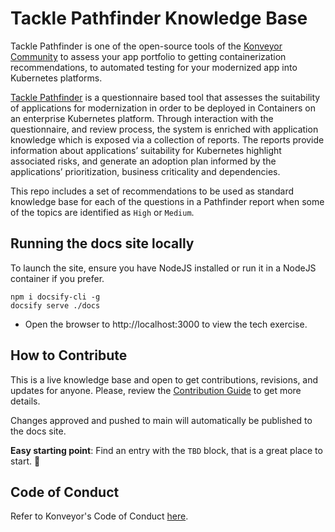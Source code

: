 # Tackle Pathfinder Knowledge Base

Tackle Pathfinder is one of the open-source tools of the [Konveyor Community](https://www.konveyor.io)
to assess your app portfolio to getting containerization recommendations, to automated
testing for your modernized app into Kubernetes platforms.

[Tackle Pathfinder](https://github.com/konveyor/tackle-pathfinder) is a questionnaire
based tool that assesses the suitability of applications for modernization in order
to be deployed in Containers on an enterprise Kubernetes platform. Through
interaction with the questionnaire, and review process, the system is enriched
with application knowledge which is exposed via a collection of reports.
The reports provide information about applications’ suitability for Kubernetes
highlight associated risks, and generate an adoption plan informed by the
applications’ prioritization, business criticality and dependencies.

This repo includes a set of recommendations to be used as standard knowledge base
for each of the questions in a Pathfinder report when some of the topics are
identified as `High` or `Medium`.

## Running the docs site locally

To launch the site, ensure you have NodeJS installed or run it in a NodeJS container if you prefer.

```shell
npm i docsify-cli -g
docsify serve ./docs
```

* Open the browser to http://localhost:3000 to view the tech exercise.

## How to Contribute

This is a live knowledge base and open to get contributions, revisions, and updates for anyone.
Please, review the [Contribution Guide](./CONTRIBUTING.md) to get more details.

Changes approved and pushed to main will automatically be published to the docs site.

**Easy starting point**: Find an entry with the `TBD` block, that is a great place to start. :tada:

## Code of Conduct
Refer to Konveyor's Code of Conduct [here](https://github.com/konveyor/community/blob/main/CODE_OF_CONDUCT.md).
